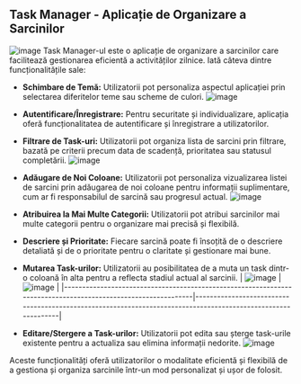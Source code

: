 ## Task Manager - Aplicație de Organizare a Sarcinilor
![image](https://github.com/allinanton/Project-Task-Manager-React/assets/61775219/d9e5b0a7-5226-403c-93b8-029dccaef03c)
Task Manager-ul este o aplicație de organizare a sarcinilor care facilitează gestionarea eficientă a activităților zilnice. Iată câteva dintre funcționalitățile sale:

- **Schimbare de Temă:** Utilizatorii pot personaliza aspectul aplicației prin selectarea diferitelor teme sau scheme de culori.
     ![image](https://github.com/allinanton/Project-Task-Manager-React/assets/61775219/d45ccebe-c837-469d-8649-1f997204b309)
- **Autentificare/Înregistrare:** Pentru securitate și individualizare, aplicația oferă funcționalitatea de autentificare și înregistrare a utilizatorilor.

- **Filtrare de Task-uri:** Utilizatorii pot organiza lista de sarcini prin filtrare, bazată pe criterii precum data de scadență, prioritatea sau statusul completării.
      ![image](https://github.com/allinanton/Project-Task-Manager-React/assets/61775219/ef2f57dc-8ab0-42b6-b4ac-4b0dd7c2d479)
- **Adăugare de Noi Coloane:** Utilizatorii pot personaliza vizualizarea listei de sarcini prin adăugarea de noi coloane pentru informații suplimentare, cum ar fi responsabilul de sarcină sau progresul actual.
     ![image](https://github.com/allinanton/Project-Task-Manager-React/assets/61775219/9a818940-acd6-4d66-8514-c4d4bc2f3edb)
- **Atribuirea la Mai Multe Categorii:** Utilizatorii pot atribui sarcinilor mai multe categorii pentru o organizare mai precisă și flexibilă.

- **Descriere și Prioritate:** Fiecare sarcină poate fi însoțită de o descriere detaliată și de o prioritate pentru o claritate și gestionare mai bune.
  
- **Mutarea Task-urilor:** Utilizatorii au posibilitatea de a muta un task dintr-o coloană în alta pentru a reflecta stadiul actual al sarcinii.
| ![image](https://github.com/allinanton/Project-Task-Manager-React/assets/61775219/2c2abf45-b88e-4ed2-8d5e-bce78ad1da95) | ![image](https://github.com/allinanton/Project-Task-Manager-React/assets/61775219/56b36d50-7bf0-4e87-8cdd-9f0de3e3cff4) |
|--------------------------------------------------------------------------------------------------------------|--------------------------------------------------------------------------------------------------------------|
- **Editare/Stergere a Task-urilor:** Utilizatorii pot edita sau șterge task-urile existente pentru a actualiza sau elimina informații nedorite.
![image](https://github.com/allinanton/Project-Task-Manager-React/assets/61775219/9770e6b6-e6f7-44fe-8edb-303b26d9831a)



Aceste funcționalități oferă utilizatorilor o modalitate eficientă și flexibilă de a gestiona și organiza sarcinile într-un mod personalizat și ușor de folosit.



